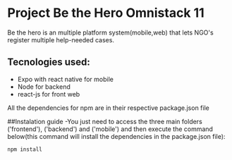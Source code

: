 # Project Be the Hero Omnistack 11
Be the hero is an multiple platform system(mobile,web) that lets NGO's register multiple help-needed cases.

## Tecnologies used:
- Expo with react native for mobile
- Node for backend
- react-js for front web

All the dependencies for npm are in their respective package.json file

##Instalation guide
-You just need to access the three main folders ('frontend'), ('backend') and ('mobile') and then execute the command below(this command will install the dependencies in the package.json file):
```
npm install
```

